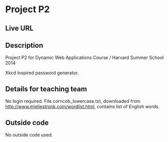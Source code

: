 # Project P2

## Live URL


## Description
Project P2 for Dynamic Web Applications Course / Harvard Summer School 2014

Xkcd inspired password generator.

## Details for teaching team
No login required.
File corncob_lowercase.txt, downloaded from http://www.mieliestronk.com/wordlist.html, 
contains list of English words.

## Outside code
No outside code used.

